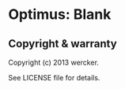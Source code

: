 Optimus: Blank
================

Copyright & warranty
-----------
  Copyright (c) 2013 wercker.

  See LICENSE file for details.
